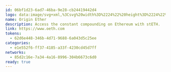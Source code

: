 ```yaml
---
id: 06bf1d23-6ad7-46ba-9e28-cb24419442d4
logo: data:image/svg+xml,%3Csvg%20width%3D%2224%22%20height%3D%2224%22%20viewBox%3D%220%200%2024%2024%22%20fill%3D%22none%22%20xmlns%3D%22http%3A%2F%2Fwww.w3.org%2F2000%2Fsvg%22%3E%0A%3Cpath%20d%3D%22M12.0401%2023.9599C18.6454%2023.9378%2023.9821%2018.5652%2023.9599%2011.9599C23.9378%205.35464%2018.5652%200.0179428%2011.96%200.0400771C5.35467%200.0622115%200.0179733%205.43479%200.0401077%2012.0401C0.062242%2018.6454%205.43482%2023.9821%2012.0401%2023.9599Z%22%20fill%3D%22%230074F0%22%2F%3E%0A%3Cpath%20opacity%3D%220.2%22%20d%3D%22M19.4757%2019.4279C23.5764%2015.2998%2023.5559%208.62489%2019.4277%204.52417C15.2996%200.423427%208.62478%200.443965%204.52405%204.57209L19.4757%2019.4279Z%22%20fill%3D%22white%22%2F%3E%0A%3Cpath%20d%3D%22M11.5116%207.27641C11.6722%207.26%2011.8351%207.25159%2012%207.25159C14.6215%207.25159%2016.7466%209.37673%2016.7466%2011.9982C16.7466%2014.0425%2015.4544%2015.785%2013.6422%2016.4532L12.0316%2018.7182C15.7284%2018.7011%2018.72%2015.699%2018.72%2011.9982C18.72%208.52313%2016.0822%205.66414%2012.6996%205.31424L11.5116%207.27641Z%22%20fill%3D%22white%22%2F%3E%0A%3Cpath%20d%3D%22M11.8475%205.27994C8.20659%205.361%205.28003%208.33783%205.28003%2011.9982C5.28003%2015.4227%207.84151%2018.2489%2011.153%2018.6654L12.5402%2016.7145C12.3629%2016.7346%2012.1827%2016.7449%2012%2016.7449C9.37851%2016.7449%207.25337%2014.6198%207.25337%2011.9982C7.25337%209.89751%208.61803%208.11551%2010.5092%207.49041L11.8475%205.27994Z%22%20fill%3D%22white%22%2F%3E%0A%3Cpath%20d%3D%22M13.6423%2016.4532C15.4545%2015.785%2016.7469%2014.0426%2016.7469%2011.9983H18.7201C18.7201%2015.6991%2015.7286%2018.7012%2012.0317%2018.7182L13.6423%2016.4532Z%22%20fill%3D%22url(%23paint0_linear_13899_3236)%22%2F%3E%0A%3Cpath%20d%3D%22M11.8475%205.27994C8.20659%205.361%205.28003%208.33783%205.28003%2011.9982C5.28003%2011.9982%207.25337%2012.0266%207.25337%2011.9982C7.25337%209.89751%208.61803%208.11551%2010.5092%207.49041L11.8475%205.27994Z%22%20fill%3D%22url(%23paint1_linear_13899_3236)%22%2F%3E%0A%3Cpath%20d%3D%22M11.9879%2017.4917L15.3622%2012.7401L11.9879%2014.7314L8.6156%2012.7401L11.9879%2017.4917Z%22%20fill%3D%22white%22%2F%3E%0A%3Cpath%20opacity%3D%220.1%22%20d%3D%22M11.988%2017.4917L15.3622%2012.7401L11.988%2014.7314V17.4917Z%22%20fill%3D%22%230074F0%22%2F%3E%0A%3Cpath%20d%3D%22M11.9778%2014.1007L15.3686%2012.1058L11.9778%206.50504L8.58679%2012.1058L11.9778%2014.1007Z%22%20fill%3D%22url(%23paint2_linear_13899_3236)%22%2F%3E%0A%3Cpath%20d%3D%22M11.9778%2014.1007L15.3686%2012.1058L11.9778%206.50504L8.58679%2012.1058L11.9778%2014.1007Z%22%20fill%3D%22white%22%2F%3E%0A%3Cpath%20opacity%3D%220.1%22%20d%3D%22M11.9778%2014.1005L8.58679%2012.1058L11.9778%206.50504V14.1005Z%22%20fill%3D%22%230074F0%22%2F%3E%0A%3Cpath%20opacity%3D%220.1%22%20d%3D%22M11.9778%2014.1008V10.5161L8.58679%2012.1058L11.9778%2014.1008Z%22%20fill%3D%22%230074F0%22%2F%3E%0A%3Cpath%20opacity%3D%220.1%22%20d%3D%22M11.9777%2014.1008V10.5161L15.3685%2012.1058L11.9777%2014.1008Z%22%20fill%3D%22%230074F0%22%2F%3E%0A%3Cdefs%3E%0A%3ClinearGradient%20id%3D%22paint0_linear_13899_3236%22%20x1%3D%227.57575%22%20y1%3D%2220.4182%22%20x2%3D%2214.9766%22%20y2%3D%2215.5703%22%20gradientUnits%3D%22userSpaceOnUse%22%3E%0A%3Cstop%20stop-color%3D%22%231A82FF%22%20stop-opacity%3D%220.5%22%2F%3E%0A%3Cstop%20offset%3D%221%22%20stop-color%3D%22white%22%2F%3E%0A%3C%2FlinearGradient%3E%0A%3ClinearGradient%20id%3D%22paint1_linear_13899_3236%22%20x1%3D%2215.6267%22%20y1%3D%222.18671%22%20x2%3D%228.54555%22%20y2%3D%227.30308%22%20gradientUnits%3D%22userSpaceOnUse%22%3E%0A%3Cstop%20stop-color%3D%22%231A82FF%22%20stop-opacity%3D%220.5%22%2F%3E%0A%3Cstop%20offset%3D%221%22%20stop-color%3D%22white%22%2F%3E%0A%3C%2FlinearGradient%3E%0A%3ClinearGradient%20id%3D%22paint2_linear_13899_3236%22%20x1%3D%224.76359%22%20y1%3D%228.53319%22%20x2%3D%2210.7042%22%20y2%3D%2212.1585%22%20gradientUnits%3D%22userSpaceOnUse%22%3E%0A%3Cstop%20stop-color%3D%22%231C313F%22%2F%3E%0A%3Cstop%20offset%3D%221%22%20stop-color%3D%22white%22%2F%3E%0A%3C%2FlinearGradient%3E%0A%3C%2Fdefs%3E%0A%3C%2Fsvg%3E%0A
name: Origin Ether
description: Access the constant compounding on Ethereum with stETH.
link: https://www.oeth.com
tokens:
  - 62d6e448-346b-4d71-9688-6a043d5c25ee
categories:
  - e1e552f6-ff37-4185-a33f-4230cd45d7ff
networks:
  - 85d2c16e-7a34-4a16-8996-304b6673c6d0
ready: true
---
```

